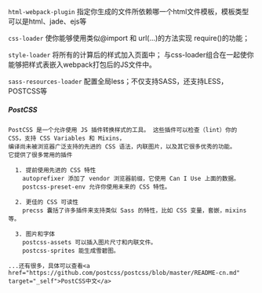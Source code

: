 `html-webpack-plugin`   指定你生成的文件所依赖哪一个html文件模板，模板类型可以是html、jade、ejs等

`css-loader`            使你能够使用类似@import 和 url(...)的方法实现 require()的功能；

`style-loader`          将所有的计算后的样式加入页面中； 与css-loader组合在一起使你能够把样式表嵌入webpack打包后的JS文件中。

`sass-resources-loader` 配置全局less；不仅支持SASS，还支持LESS，POSTCSS等

##### PostCSS
```
PostCSS 是一个允许使用 JS 插件转换样式的工具。 这些插件可以检查（lint）你的 CSS，支持 CSS Variables 和 Mixins，
编译尚未被浏览器广泛支持的先进的 CSS 语法，内联图片，以及其它很多优秀的功能。
它提供了很多常用的插件

  1. 提前使用先进的 CSS 特性
    autoprefixer 添加了 vendor 浏览器前缀，它使用 Can I Use 上面的数据。
    postcss-preset-env 允许你使用未来的 CSS 特性。

  2. 更佳的 CSS 可读性
    precss 囊括了许多插件来支持类似 Sass 的特性，比如 CSS 变量，套嵌，mixins 等。

  3. 图片和字体
    postcss-assets 可以插入图片尺寸和内联文件。
    postcss-sprites 能生成雪碧图。

...还有很多，具体可以查看<a href="https://github.com/postcss/postcss/blob/master/README-cn.md" target="_self">PostCSS中文</a>
```
